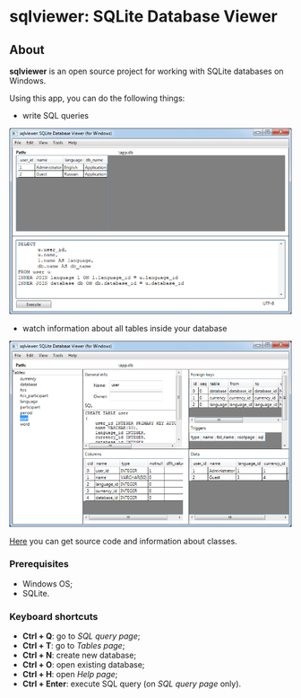 # sqlviewer: SQLite Database Viewer

## About 

**sqlviewer** is an open source project for working with SQLite databases on Windows. 

Using this app, you can do the following things: 

- write SQL queries

![Example (UI, query)](img/ui_query.png)

- watch information about all tables inside your database 

![Example (UI, tables)](img/ui_tables.png)

[Here](https://github.com/alexeysp11/sqlviewer) you can get source code and information about classes.

### Prerequisites 

- Windows OS;
- SQLite. 

### Keyboard shortcuts 

<ul>
    <li><b>Ctrl + Q</b>: go to <i>SQL query page</i>;</li>
    <li><b>Ctrl + T</b>: go to <i>Tables page</i>;</li>
    <li><b>Ctrl + N</b>: create new database;</li>
    <li><b>Ctrl + O</b>: open existing database;</li>
    <li><b>Ctrl + H</b>: open <i>Help page</i>;</li>
    <li><b>Ctrl + Enter</b>: execute SQL query (on <i>SQL query page</i> only).</li>
</ul>
